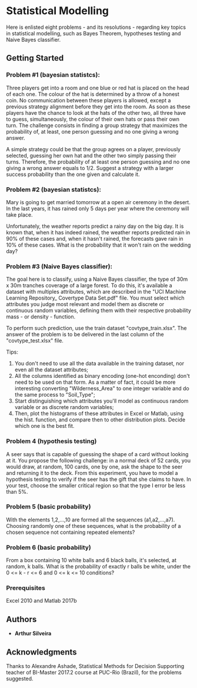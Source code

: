 # Statistical Modelling
Here is enlisted eight problems - and its resolutions - regarding key topics in statistical modelling, such as Bayes Theorem, hypotheses testing and Naive Bayes classifier.
## Getting Started
### Problem #1 (bayesian statistcs):
Three players get into a room and one blue or red hat is placed on the head of each one. The colour of the hat is determined by a throw of a honest coin. No communication between these players is allowed, except a previous strategy alignment before they get into the room. As soon as these players have the chance to look at the hats of the other two, all three have to guess, simultaneously, the colour of their own hats or pass their own turn. The challenge consists in finding a group strategy that maximizes the probability of, at least, one person guessing and no one giving a wrong answer.

A simple strategy could be that the group agrees on a player, previously selected, guessing her own hat and the other two simply passing their turns. Therefore, the probability of at least one person guessing and no one giving a wrong answer equals to 1/2. Suggest a strategy with a larger success probability than the one given and calculate it.

### Problem #2 (bayesian statistcs):
Mary is going to get married tomorrow at a open air ceremony in the desert. In the last years, it has rained only 5 days per year where the ceremony will take place.

Unfortunately, the weather reports predict a rainy day on the big day. It is known that, when it has indeed rained, the weather reports predicted rain in 90% of these cases and, when it hasn't rained, the forecasts gave rain in 10% of these cases. What is the probability that it won't rain on the wedding day? 

### Problem #3 (Naive Bayes classifier):
The goal here is to classify, using a Naive Bayes classifier, the type of 30m x 30m tranches coverage of a large forest. To do this, it's available a dataset with multiples attributes, which are described in the "UCI Machine Learning Repository_ Covertype Data Set.pdf" file. You must select which attributes you judge most relevant and model them as discrete or continuous random variables, defining them with their respective probability mass - or density - function.

To perform such prediction, use the train dataset "covtype_train.xlsx". The answer of the problem is to be delivered in the last column of the "covtype_test.xlsx" file.

Tips:
1) You don't need to use all the data available in the training dataset, nor even all the dataset attributes;
2) All the columns identified as binary encoding (one-hot enconding) don't need to be used on that form. As a matter of fact, it could be more interesting converting "Wilderness_Area" to one integer variable and do the same process to "Soil_Type";
3) Start distinguishing which attributes you'll model as continuous random variable or as discrete random variables;
4) Then, plot the histograms of these attributes in Excel or Matlab, using the hist. function, and compare then to other distribution plots. Decide which one is the best fit.

### Problem 4 (hypothesis testing)
A seer says that is capable of guessing the shape of a card without looking at it. You propose the following challenge: in a normal deck of 52 cards, you would draw, at random, 100 cards, one by one, ask the shape to the seer and returning it to the deck. From this experiment, you have to model a hypothesis testing to verify if the seer has the gift that she claims to have. In your test, choose the smaller critical region so that the type I error be less than 5%.

### Problem 5 (basic probability)
With the elements 1,2,...,10 are formed all the sequences (a1,a2,...,a7). Choosing randomly one of these sequences, what is the probability of a chosen sequence not containing repeated elements?

### Problem 6 (basic probability)
From a box containing 10 white balls and 6 black balls, it's selected, at random, k balls. What is the probability of exactly r balls be white, under the 0 <= k - r <= 6 and 0 <= k <= 10 conditions?

### Prerequisites
Excel 2010 and Matlab 2017b
## Authors
* **Arthur Silveira**
## Acknowledgments
Thanks to Alexandre Ashade, Statistical Methods for Decision Supporting teacher of BI-Master 2017.2 course at PUC-Rio (Brazil), for the problems suggested.

